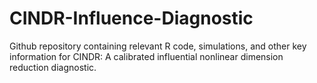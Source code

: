 # CINDR-Influence-Diagnostic
Github repository containing relevant R code, simulations, and other key information for CINDR: A calibrated influential nonlinear dimension reduction diagnostic. 
